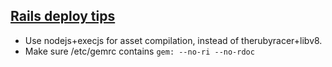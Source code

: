 ## [Rails deploy tips](https://medium.com/@rdsubhas/ruby-in-production-lessons-learned-36d7ab726d99)

* Use nodejs+execjs for asset compilation, instead of therubyracer+libv8.
* Make sure /etc/gemrc contains `gem: --no-ri --no-rdoc`
